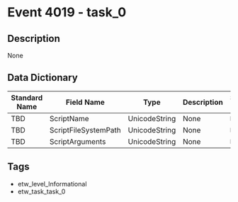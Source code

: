 # Event 4019 - task_0

## Description
None

## Data Dictionary
|Standard Name|Field Name|Type|Description|Sample Value|
|---|---|---|---|---|
|TBD|ScriptName|UnicodeString|None|`None`|
|TBD|ScriptFileSystemPath|UnicodeString|None|`None`|
|TBD|ScriptArguments|UnicodeString|None|`None`|

## Tags
* etw_level_Informational
* etw_task_task_0